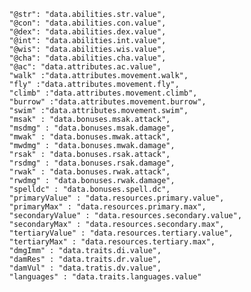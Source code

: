             "@str": "data.abilities.str.value",
            "@con": "data.abilities.con.value",
            "@dex": "data.abilities.dex.value",
            "@int": "data.abilities.int.value",
            "@wis": "data.abilities.wis.value",
            "@cha": "data.abilities.cha.value",
            "@ac": "data.attributes.ac.value",
            "walk" :"data.attributes.movement.walk",
            "fly" :"data.attributes.movement.fly",
            "climb" :"data.attributes.movement.climb",
            "burrow" :"data.attributes.movement.burrow",
            "swim" :"data.attributes.movement.swim",
            "msak" : "data.bonuses.msak.attack",
            "msdmg" : "data.bonuses.msak.damage",
            "mwak" : "data.bonuses.mwak.attack",
            "mwdmg" : "data.bonuses.mwak.damage",
            "rsak" : "data.bonuses.rsak.attack",
            "rsdmg" : "data.bonuses.rsak.damage",
            "rwak" : "data.bonuses.rwak.attack",
            "rwdmg" : "data.bonuses.rwak.damage",
            "spelldc" : "data.bonuses.spell.dc",
            "primaryValue" : "data.resources.primary.value",
            "primaryMax" : "data.resources.primary.max",
            "secondaryValue" : "data.resources.secondary.value",
            "secondaryMax" : "data.resources.secondary.max",
            "tertiaryValue" : "data.resources.tertiary.value",
            "tertiaryMax" : "data.resources.tertiary.max",
            "dmgImm" : "data.traits.di.value",
            "damRes" : "data.traits.dr.value",
            "damVul" : "data.tratis.dv.value",
            "languages" : "data.traits.languages.value"

